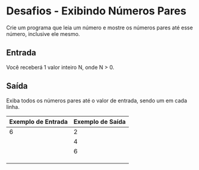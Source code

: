 # Desafios - Exibindo Números Pares

Crie um programa que leia um número e mostre os números pares até esse número, inclusive ele mesmo.

## Entrada

Você receberá 1 valor inteiro N, onde N > 0.

## Saída
Exiba todos os números pares até o valor de entrada, sendo um em cada linha. 

Exemplo de Entrada | Exemplo de Saída
------------------ | -----------------
6                  | 2
                   | 4
                   | 6
                   |
                   |
                   |
